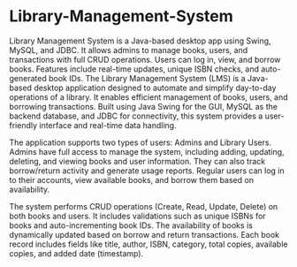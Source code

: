# Library-Management-System
Library Management System is a Java-based desktop app using Swing, MySQL, and JDBC. It allows admins to manage books, users, and transactions with full CRUD operations. Users can log in, view, and borrow books. Features include real-time updates, unique ISBN checks, and auto-generated book IDs.
The Library Management System (LMS) is a Java-based desktop application designed to automate and simplify day-to-day operations of a library. It enables efficient management of books, users, and borrowing transactions. Built using Java Swing for the GUI, MySQL as the backend database, and JDBC for connectivity, this system provides a user-friendly interface and real-time data handling.

The application supports two types of users: Admins and Library Users. Admins have full access to manage the system, including adding, updating, deleting, and viewing books and user information. They can also track borrow/return activity and generate usage reports. Regular users can log in to their accounts, view available books, and borrow them based on availability.

The system performs CRUD operations (Create, Read, Update, Delete) on both books and users. It includes validations such as unique ISBNs for books and auto-incrementing book IDs. The availability of books is dynamically updated based on borrow and return transactions. Each book record includes fields like title, author, ISBN, category, total copies, available copies, and added date (timestamp).
